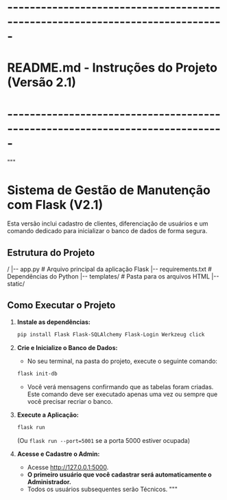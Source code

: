 # -----------------------------------------------------------------------------
# README.md - Instruções do Projeto (Versão 2.1)
# -----------------------------------------------------------------------------
"""
# Sistema de Gestão de Manutenção com Flask (V2.1)

Esta versão inclui cadastro de clientes, diferenciação de usuários e um comando
dedicado para inicializar o banco de dados de forma segura.

## Estrutura do Projeto

/
|-- app.py             # Arquivo principal da aplicação Flask
|-- requirements.txt   # Dependências do Python
|-- templates/         # Pasta para os arquivos HTML
|-- static/

## Como Executar o Projeto

1.  **Instale as dependências:**
    ```bash
    pip install Flask Flask-SQLAlchemy Flask-Login Werkzeug click
    ```

2.  **Crie e Inicialize o Banco de Dados:**
    - No seu terminal, na pasta do projeto, execute o seguinte comando:
    ```bash
    flask init-db
    ```
    - Você verá mensagens confirmando que as tabelas foram criadas. Este comando
      deve ser executado apenas uma vez ou sempre que você precisar recriar o banco.

3.  **Execute a Aplicação:**
    ```bash
    flask run
    ```
    (Ou `flask run --port=5001` se a porta 5000 estiver ocupada)

4.  **Acesse e Cadastre o Admin:**
    - Acesse http://127.0.0.1:5000.
    - **O primeiro usuário que você cadastrar será automaticamente o Administrador.**
    - Todos os usuários subsequentes serão Técnicos.
"""